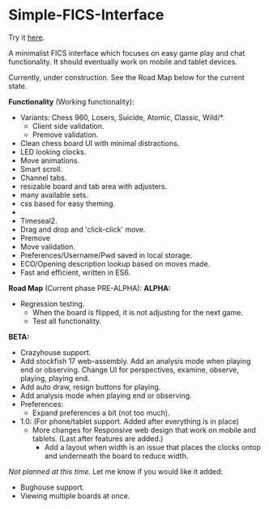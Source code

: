 # Simple-FICS-Interface
Try it <a href="https://cday-with-ai.github.io/Simple-FICS-Interface/" target="_blank">here</a>.

A minimalist FICS interface which focuses on easy game play and chat functionality. It should eventually work on mobile and tablet devices.

Currently, under construction. See the Road Map below for the current state.

**Functionality** (Working functionality):
- Variants: Chess 960, Losers, Suicide, Atomic, Classic, Wild/*.
  - Client side validation.
  - Premove validation.
- Clean chess board UI with minimal distractions.
- LED looking clocks.
- Move animations.
- Smart scroll.
- Channel tabs.
- resizable board and tab area with adjusters.
- many available sets.
- css based for easy theming.
- 
- Timeseal2.
- Drag and drop and 'click-click' move.
- Premove
- Move validation.
- Preferences/Username/Pwd saved in local storage.
- ECO/Opening description lookup based on moves made.
- Fast and efficient, written in ES6.

**Road Map** (Current phase PRE-ALPHA):
**ALPHA:**
  - Regression testing.
    - When the board is flipped, it is not adjusting for the next game.
    - Test all functionality.
    
**BETA:**
- Crazyhouse support.
- Add stockfish 17 web-assembly. Add an analysis mode when playing end or observing.
Change UI for perspectives, examine, observe, playing, playing end.
- Add auto draw, resign buttons for playing.
- Add analysis mode when playing end or observing.
- Preferences:
  - Expand preferences a bit (not too much).
- 1.0: (For phone/tablet support. Added after everything is in place)
  - More changes for Responsive web design that work on mobile and tablets. (Last after features are added.)
    - Add a layout when width is an issue that places the clocks ontop and underneath the board to reduce width.


*Not planned at this time.* Let me know if you would like it added:
- Bughouse support.
- Viewing multiple boards at once.